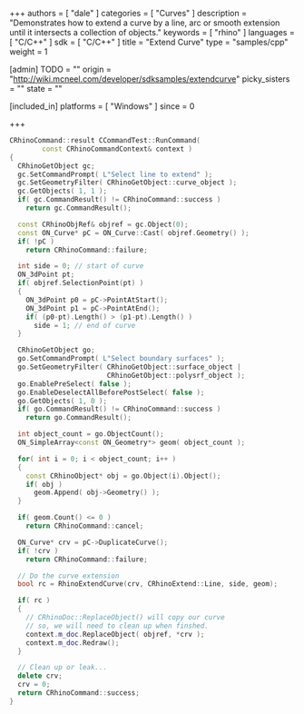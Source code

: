 +++
authors = [ "dale" ]
categories = [ "Curves" ]
description = "Demonstrates how to extend a curve by a line, arc or smooth extension until it intersects a collection of objects."
keywords = [ "rhino" ]
languages = [ "C/C++" ]
sdk = [ "C/C++" ]
title = "Extend Curve"
type = "samples/cpp"
weight = 1

[admin]
TODO = ""
origin = "http://wiki.mcneel.com/developer/sdksamples/extendcurve"
picky_sisters = ""
state = ""

[included_in]
platforms = [ "Windows" ]
since = 0

+++

```cpp
CRhinoCommand::result CCommandTest::RunCommand(
        const CRhinoCommandContext& context )
{
  CRhinoGetObject gc;
  gc.SetCommandPrompt( L"Select line to extend" );
  gc.SetGeometryFilter( CRhinoGetObject::curve_object );
  gc.GetObjects( 1, 1 );
  if( gc.CommandResult() != CRhinoCommand::success )
    return gc.CommandResult();

  const CRhinoObjRef& objref = gc.Object(0);
  const ON_Curve* pC = ON_Curve::Cast( objref.Geometry() );
  if( !pC )
    return CRhinoCommand::failure;

  int side = 0; // start of curve
  ON_3dPoint pt;
  if( objref.SelectionPoint(pt) )
  {
    ON_3dPoint p0 = pC->PointAtStart();
    ON_3dPoint p1 = pC->PointAtEnd();
    if( (p0-pt).Length() > (p1-pt).Length() )
      side = 1; // end of curve
  }

  CRhinoGetObject go;
  go.SetCommandPrompt( L"Select boundary surfaces" );
  go.SetGeometryFilter( CRhinoGetObject::surface_object |
                        CRhinoGetObject::polysrf_object );
  go.EnablePreSelect( false );
  go.EnableDeselectAllBeforePostSelect( false );
  go.GetObjects( 1, 0 );
  if( go.CommandResult() != CRhinoCommand::success )
    return go.CommandResult();

  int object_count = go.ObjectCount();
  ON_SimpleArray<const ON_Geometry*> geom( object_count );

  for( int i = 0; i < object_count; i++ )
  {
    const CRhinoObject* obj = go.Object(i).Object();
    if( obj )
      geom.Append( obj->Geometry() );
  }

  if( geom.Count() <= 0 )
    return CRhinoCommand::cancel;

  ON_Curve* crv = pC->DuplicateCurve();
  if( !crv )
    return CRhinoCommand::failure;

  // Do the curve extension
  bool rc = RhinoExtendCurve(crv, CRhinoExtend::Line, side, geom);

  if( rc )
  {
    // CRhinoDoc::ReplaceObject() will copy our curve
    // so, we will need to clean up when finshed.
    context.m_doc.ReplaceObject( objref, *crv );
    context.m_doc.Redraw();
  }

  // Clean up or leak...
  delete crv;
  crv = 0;
  return CRhinoCommand::success;
}
```
